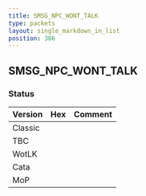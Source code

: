```yaml
---
title: SMSG_NPC_WONT_TALK
type: packets
layout: single_markdown_in_list
position: 386
---
```


## SMSG_NPC_WONT_TALK

### Status

Version    | Hex        | Comment
---------- | ---------- | ---------- 
Classic    |            |
TBC        |            |
WotLK      |            |
Cata       |            |
MoP        |            |